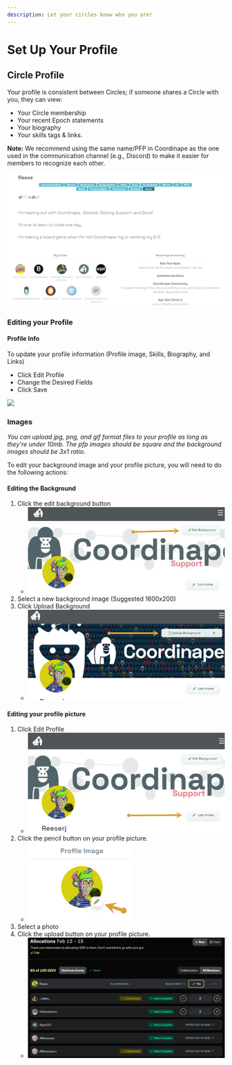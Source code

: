 ```yaml
---
description: Let your circles know who you are!
---
```


# Set Up Your Profile

## Circle Profile

Your profile is consistent between Circles; if someone shares a Circle with you, they can view:

* Your Circle membership
* Your recent Epoch statements
* Your biography
* Your skills tags & links.

**Note:** We recommend using the same name/PFP in Coordinape as the one used in the communication channel (e.g., Discord) to make it easier for members to recognize each other.

![Coordinape Member Profile](<../../../.gitbook/assets/image (20) (1).png>)

### Editing your Profile

#### Profile Info

To update your profile information (Profile image, Skills, Biography, and Links)

* Click Edit Profile
* Change the Desired Fields
* Click Save

![](../../../images/How\_to\_Coordinape13.jpg)

### **Images**

_You can upload jpg, png, and gif format files to your profile as long as they're under 10mb. The pfp images should be square and the background images should be 3x1 ratio._

&#x20;To edit your background image and your profile picture, you will need to do the following actions:

#### Editing the Background

1. Click the edit background button
   * ![](<../../../.gitbook/assets/image (1) (1) (1).png>)
2. Select a new background image (Suggested 1600x200)
3. Click Upload Background
   * ![](<../../../.gitbook/assets/image (24) (1) (1).png>)

#### Editing your profile picture

1. Click Edit Profile
   * ![](<../../../.gitbook/assets/image (14) (1).png>)
2. Click the pencil button on your profile picture.
   * ![](<../../../.gitbook/assets/image (7) (1) (1).png>)
3. Select a photo
4. Click the upload button on your profile picture.
   * ![](<../../../.gitbook/assets/image (46).png>)
